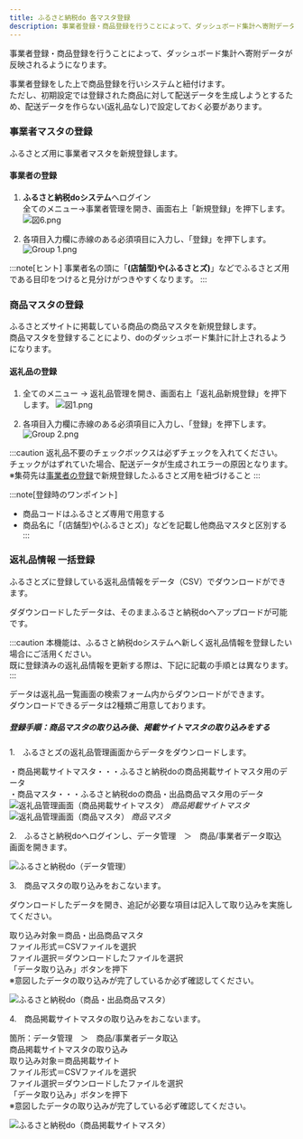 ```yaml
---
title: ふるさと納税do 各マスタ登録
description: 事業者登録・商品登録を行うことによって、ダッシュボード集計へ寄附データが反映されるようになります。  
---
```


事業者登録・商品登録を行うことによって、ダッシュボード集計へ寄附データが反映されるようになります。  

事業者登録をした上で商品登録を行いシステムと紐付けます。  
ただし、初期設定では登録された商品に対して配送データを生成しようとするため、配送データを作らない(返礼品なし)で設定しておく必要があります。


### 事業者マスタの登録
ふるさとズ用に事業者マスタを新規登録します。

#### 事業者の登録
1.  **ふるさと納税doシステム**へログイン  
全てのメニュー→事業者管理を開き、画面右上「新規登録」を押下します。
![図6.png](../../../assets/images/lg_do_18.png)

2. 各項目入力欄に赤線のある必須項目に入力し、「登録」を押下します。   
    ![Group 1.png](../../../assets/images/lg_do_19.png)
    

:::note[ヒント]
事業者名の頭に「**(店舗型)**や**(ふるさとズ)**」などでふるさとズ用である目印をつけると見分けがつきやすくなります。
:::

### 商品マスタの登録
ふるさとズサイトに掲載している商品の商品マスタを新規登録します。  
商品マスタを登録することにより、doのダッシュボード集計に計上されるようになります。

#### 返礼品の登録
1. 全てのメニュー → 返礼品管理を開き、画面右上「返礼品新規登録」を押下します。
![図1.png](../../../assets/images/lg_do_20.png)

2. 各項目入力欄に赤線のある必須項目に入力し、「登録」を押下します。
![Group 2.png](../../../assets/images/lg_do_21.png)
    
:::caution
返礼品不要のチェックボックスは必ずチェックを入れてください。  
チェックがはずれていた場合、配送データが生成されエラーの原因となります。  
※集荷先は[事業者の登録](#事業者の登録)で新規登録したふるさとズ用を紐づけること
:::

:::note[登録時のワンポイント]
- 商品コードはふるさとズ専用で用意する
- 商品名に「(店舗型)や(ふるさとズ)」などを記載し他商品マスタと区別する
:::

### 返礼品情報 一括登録

ふるさとズに登録している返礼品情報をデータ（CSV）でダウンロードができます。

ダダウンロードしたデータは、そのままふるさと納税doへアップロードが可能です。

:::caution 
本機能は、ふるさと納税doシステムへ新しく返礼品情報を登録したい場合にご活用ください。  
既に登録済みの返礼品情報を更新する際は、下記に記載の手順とは異なります。  
:::

データは返礼品一覧画面の検索フォーム内からダウンロードができます。  
ダウンロードできるデータは2種類ご用意しております。

##### 登録手順：商品マスタの取り込み後、掲載サイトマスタの取り込みをする  

1.　ふるさとズの返礼品管理画面からデータをダウンロードします。 

・商品掲載サイトマスタ・・・ふるさと納税doの商品掲載サイトマスタ用のデータ  
・商品マスタ・・・ふるさと納税doの商品・出品商品マスタ用のデータ　
　
 ![返礼品管理画面（商品掲載サイトマスタ）](../../../assets/images/lg_furusatodo_registrant_01.png)
*商品掲載サイトマスタ*
![返礼品管理画面（商品マスタ）](../../../assets/images/lg_furusatodo_registrant_02.png)
*商品マスタ* 


2.　ふるさと納税doへログインし、データ管理　＞　商品/事業者データ取込　画面を開きます。　

![ふるさと納税do（データ管理）](../../../assets/images/lg_furusatodo_registrant_03.png)

3.　商品マスタの取り込みをおこないます。　

ダウンロードしたデータを開き、追記が必要な項目は記入して取り込みを実施してください。　

取り込み対象＝商品・出品商品マスタ  
ファイル形式＝CSVファイルを選択  
ファイル選択＝ダウンロードしたファイルを選択  
「データ取り込み」ボタンを押下  
※意図したデータの取り込みが完了しているか必ず確認してください。  


![ふるさと納税do（商品・出品商品マスタ）](../../../assets/images/lg_furusatodo_registrant_04.png)

4.　商品掲載サイトマスタの取り込みをおこないます。

箇所：データ管理　＞　商品/事業者データ取込  
商品掲載サイトマスタの取り込み  
取り込み対象＝商品掲載サイト  
ファイル形式＝CSVファイルを選択  
ファイル選択＝ダウンロードしたファイルを選択  
「データ取り込み」ボタンを押下  
※意図したデータの取り込みが完了している必ず確認してください。  

![ふるさと納税do（商品掲載サイトマスタ）](../../../assets/images/lg_furusatodo_registrant_05.png)








